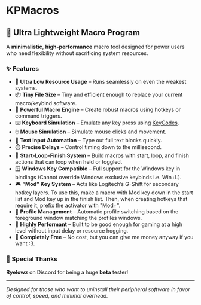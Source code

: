 # KPMacros

## 🔧 Ultra Lightweight Macro Program

A **minimalistic**, **high-performance** macro tool designed for power users who need flexibility without sacrificing system resources.

### ✨ Features

- 🚀 **Ultra Low Resource Usage** – Runs seamlessly on even the weakest systems.
- 📦 **Tiny File Size** – Tiny and efficient enough to replace your current macro/keybind software.
- 🎯 **Powerful Macro Engine** – Create robust macros using hotkeys or command triggers.
- ⌨️ **Keyboard Simulation** – Emulate any key press using [KeyCodes](https://learn.microsoft.com/en-us/windows/win32/inputdev/virtual-key-codes).
- 🖱️ **Mouse Simulation** – Simulate mouse clicks and movement.
- 📝 **Text Input Automation** – Type out full text blocks quickly.
- ⏱️ **Precise Delays** – Control timing down to the millisecond.
- 🔁 **Start-Loop-Finish System** – Build macros with start, loop, and finish actions that can loop when held or toggled.
- 🪟 **Windows Key Compatible** – Full support for the Windows key in bindings (Cannot override Windows exclusive keybinds i.e. Win+L).
- 🎮 **“Mod” Key System** – Acts like Logitech’s G-Shift for secondary hotkey layers.
  To use this, make a macro with Mod key down in the start list and Mod key up in the finish list. Then, when creating hotkeys that require it, prefix the activator with "Mod+". 
- 👤 **Profile Management** – Automatic profile switching based on the foreground window matching the profiles windows.
- 🧠 **Highly Performant** – Built to be good enough for gaming at a high level without input delay or resource hogging.
- 💸 **Completely Free** – No cost, but you can give me money anyway if you want :3.

### 🙏 Special Thanks

**Ryelowz** on Discord for being a huge **beta** tester!

---

*Designed for those who want to uninstall their peripheral software in favor of control, speed, and minimal overhead.*
